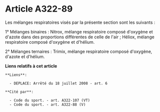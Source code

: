 # Article A322-89

Les mélanges respiratoires visés par la présente section sont les suivants :

1° Mélanges binaires : Nitrox, mélange respiratoire composé d'oxygène et d'azote dans des proportions différentes de celle de
l'air ; Héliox, mélange respiratoire composé d'oxygène et d'hélium.

2° Mélanges ternaires : Trimix, mélange respiratoire composé d'oxygène, d'azote et d'hélium.

**Liens relatifs à cet article**

	**Liens**:

	  - DEPLACE: Arrêté du 18 juillet 2008 - art. 6

	**Cité par**:

	  - Code du sport. - art. A322-107 (VT)
	  - Code du sport. - art. A322-88 (V)
